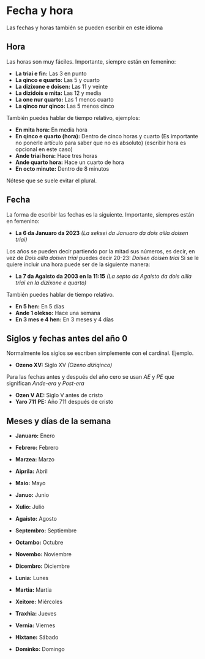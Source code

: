 # Fecha y hora
Las fechas y horas también se pueden escribir en este idioma

## Hora
Las horas son muy fáciles. Importante, siempre están en femenino:

- **La triai e fin:** Las 3 en punto
- **La qinco e quarto:** Las 5 y cuarto
- **La dizixone e doisen:** Las 11 y veinte
- **La dizidois e mita:** Las 12 y media
- **La one nur quarto:** Las 1 menos cuarto
- **La qinco nur qinco:** Las 5 menos cinco

También puedes hablar de tiempo relativo, ejemplos:

- **En mita hora:** En media hora
- **En qinco e quarto (hora):** Dentro de cinco horas y cuarto (Es importante no ponerle artículo para saber que no es absoluto) (escribir hora es opcional en este caso)
- **Ande triai hora:** Hace tres horas
- **Ande quarto hora:** Hace un cuarto de hora
- **En octo minute:** Dentro de 8 minutos

Nótese que se suele evitar el plural.

## Fecha
La forma de escribir las fechas es la siguiente. Importante, siempres están en femenino:

- **La 6 da Januaro da 2023** _(La seksei da Januaro da dois ailla doisen triai)_

Los años se pueden decir partiendo por la mitad sus números, es decir, en vez de _Dois ailla doisen triai_ puedes decir 20-23: _Doisen doisen triai_
Si se le quiere incluir una hora puede ser de la siguiente manera:

- **La 7 da Agaisto da 2003 en la 11:15** _(La septo da Agaisto da dois ailla triai en la dizixone e quarto)_

También puedes hablar de tiempo relativo.

- **En 5 hen:** En 5 días
- **Ande 1 olekso:** Hace una semana
- **En 3 mes e 4 hen:** En 3 meses y 4 días

## Siglos y fechas antes del año 0

Normalmente los siglos se escriben simplemente con el cardinal. Ejemplo.

- **Ozeno XV:** Siglo XV _(Ozeno diziqinco)_

Para las fechas antes y después del año cero se usan _AE_ y _PE_ que significan _Ande-era_ y _Post-era_

- **Ozen V AE:** Siglo V antes de cristo
- **Yaro 711 PE:** Año 711 después de cristo

## Meses y días de la semana

- **Januaro:** Enero
- **Febrero:** Febrero
- **Marzea:** Marzo
- **Aiprila:** Abril
- **Maio:** Mayo
- **Januo:** Junio
- **Xulio:** Julio
- **Agaisto:** Agosto
- **Septembro:** Septiembre
- **Octambo:** Octubre
- **Novembo:** Noviembre
- **Dicembro:** Diciembre

- **Lunia:** Lunes
- **Martia:** Martia 
- **Xeitore:** Miércoles
- **Traxhia:** Jueves
- **Vernia:** Viernes
- **Hixtane:** Sábado
- **Dominko:** Domingo